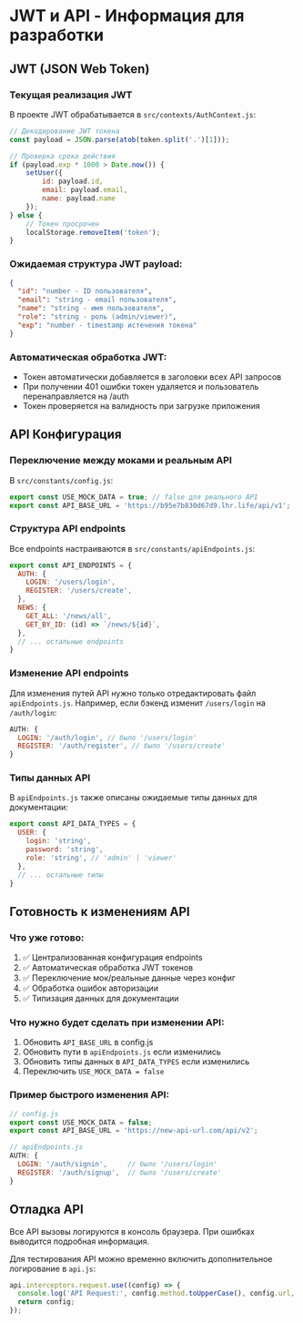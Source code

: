 # JWT и API - Информация для разработки

## JWT (JSON Web Token)

### Текущая реализация JWT

В проекте JWT обрабатывается в `src/contexts/AuthContext.js`:

```javascript
// Декодирование JWT токена
const payload = JSON.parse(atob(token.split('.')[1]));

// Проверка срока действия
if (payload.exp * 1000 > Date.now()) {
    setUser({
        id: payload.id,
        email: payload.email,
        name: payload.name
    });
} else {
    // Токен просрочен
    localStorage.removeItem('token');
}
```

### Ожидаемая структура JWT payload:
```json
{
  "id": "number - ID пользователя",
  "email": "string - email пользователя", 
  "name": "string - имя пользователя",
  "role": "string - роль (admin/viewer)",
  "exp": "number - timestamp истечения токена"
}
```

### Автоматическая обработка JWT:
- Токен автоматически добавляется в заголовки всех API запросов
- При получении 401 ошибки токен удаляется и пользователь перенаправляется на /auth
- Токен проверяется на валидность при загрузке приложения

## API Конфигурация

### Переключение между моками и реальным API

В `src/constants/config.js`:
```javascript
export const USE_MOCK_DATA = true; // false для реального API
export const API_BASE_URL = 'https://b95e7b830d67d9.lhr.life/api/v1';
```

### Структура API endpoints

Все endpoints настраиваются в `src/constants/apiEndpoints.js`:

```javascript
export const API_ENDPOINTS = {
  AUTH: {
    LOGIN: '/users/login',
    REGISTER: '/users/create',
  },
  NEWS: {
    GET_ALL: '/news/all',
    GET_BY_ID: (id) => `/news/${id}`,
  },
  // ... остальные endpoints
}
```

### Изменение API endpoints

Для изменения путей API нужно только отредактировать файл `apiEndpoints.js`. 
Например, если бэкенд изменит `/users/login` на `/auth/login`:

```javascript
AUTH: {
  LOGIN: '/auth/login', // было '/users/login'
  REGISTER: '/auth/register', // было '/users/create'
}
```

### Типы данных API

В `apiEndpoints.js` также описаны ожидаемые типы данных для документации:

```javascript
export const API_DATA_TYPES = {
  USER: {
    login: 'string',
    password: 'string', 
    role: 'string', // 'admin' | 'viewer'
  },
  // ... остальные типы
}
```

## Готовность к изменениям API

### Что уже готово:
1. ✅ Централизованная конфигурация endpoints
2. ✅ Автоматическая обработка JWT токенов
3. ✅ Переключение мок/реальные данные через конфиг
4. ✅ Обработка ошибок авторизации
5. ✅ Типизация данных для документации

### Что нужно будет сделать при изменении API:
1. Обновить `API_BASE_URL` в config.js
2. Обновить пути в `apiEndpoints.js` если изменились
3. Обновить типы данных в `API_DATA_TYPES` если изменились
4. Переключить `USE_MOCK_DATA = false`

### Пример быстрого изменения API:

```javascript
// config.js
export const USE_MOCK_DATA = false;
export const API_BASE_URL = 'https://new-api-url.com/api/v2';

// apiEndpoints.js  
AUTH: {
  LOGIN: '/auth/signin',     // было '/users/login'
  REGISTER: '/auth/signup',  // было '/users/create'
}
```

## Отладка API

Все API вызовы логируются в консоль браузера. При ошибках выводится подробная информация.

Для тестирования API можно временно включить дополнительное логирование в `api.js`:

```javascript
api.interceptors.request.use((config) => {
  console.log('API Request:', config.method.toUpperCase(), config.url, config.data);
  return config;
});
```